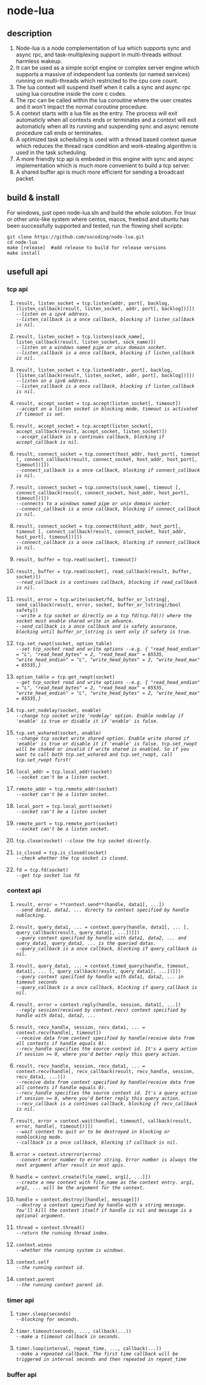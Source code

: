 # node-lua

## description
1.	Node-lua is a node complementation of lua which supports sync and async rpc, and task-multiplexing support in multi-threads without harmless wakeup.
2.	It can be used as a simple script engine or complex server engine which supports a massive of independent lua contexts (or named services) running on multi-threads which restricted to the cpu core count.
3.	The lua context will suspend itself when it calls a sync and async rpc using lua coroutine inside the core c codes.
4.	The rpc can be called within the lua coroutine where the user creates and it won't impact the normal coroutine procedure.
5.	A context starts with a lua file as the entry. The process will exit automaticly when all contexts ends or terminates and a context will exit automaticly when all its running and suspending sync and async remote procedure call ends or terminates.
6.	A optimized task scheduling is used with a thread based context queue which reduces the thread race condition and work-stealing algorithm is used in the task scheduling.
7.  A more friendly tcp api is embeded in this engine with sync and async implementation which is much more convenient to build a tcp server.
8.  A shared buffer api is much more efficient for sending a broadcast packet.

## build & install

For windows, just open node-lua.sln and build the whole solution. For linux or other unix-like system where centos, macos, freebsd and ubuntu has been successfully supported and tested, run the flowing shell scripts:

    git clone https://github.com/socoding/node-lua.git
    cd node-lua
    make [release]  #add release to build for release versions
	make install

## usefull api
### tcp api
1.	`result, listen_socket = tcp.listen(addr, port[, backlog, [listen_callback(result, listen_socket, addr, port[, backlog])]])`  
	*`--listen on a ipv4 address.`*  
    *`--listen_callback is a once callback, blocking if listen_callback is nil.`*  
	
2.	`result, listen_socket = tcp.listens(sock_name[, listen_callback(result, listen_socket, sock_name)])`  
    *`--listen on a windows named pipe or unix domain socket.`*  
    *`--listen_callback is a once callback, blocking if listen_callback is nil.`*  

3.	`result, listen_socket = tcp.listen6(addr, port[, backlog, [listen_callback(result, listen_socket, addr, port[, backlog])]])`  
	*`--listen on a ipv6 address.`*  
    *`--listen_callback is a once callback, blocking if listen_callback is nil.`*  
	
4.	`result, accept_socket = tcp.accept(listen_socket[, timeout])`  
	*`--accept on a listen socket in blocking mode, timeout is activated if timeout is set.`*  

5.	`result, accept_socket = tcp.accept(listen_socket[, accept_callback(result, accept_socket, listen_socket)])`  
    *`--accept_callback is a continues callback, blocking if accept_callback is nil.`*  
	
6. 	`result, connect_socket = tcp.connect(host_addr, host_port[, timeout [, connect_callback(result, connect_socket, host_addr, host_port[, timeout])]])`  
    *`--connect_callback is a once callback, blocking if connect_callback is nil.`*  
	
7. 	`result, connect_socket = tcp.connects(sock_name[, timeout [, connect_callback(result, connect_socket, host_addr, host_port[, timeout])]])`  
	*`--connects to a windows named pipe or unix domain socket.`*  
    *`--connect_callback is a once callback, blocking if connect_callback is nil.`*  
	
8. 	`result, connect_socket = tcp.connect6(host_addr, host_port[, timeout [, connect_callback(result, connect_socket, host_addr, host_port[, timeout])]])`  
    *`--connect_callback is a once callback, blocking if connect_callback is nil.`*  
	
9.  `result, buffer = tcp.read(socket[, timeout])`  
	
10. `result, buffer = tcp.read(socket[, read_callback(result, buffer, socket)])`  
    *`--read_callback is a continues callback, blocking if read_callback is nil.`*  
	
11. `result, error = tcp.write(socket/fd, buffer_or_lstring[, send_callback(result, error, socket, buffer_or_lstring)/bool safety])`  
	*`--write a tcp socket or directly on a tcp fd(tcp.fd()) where the socket must enable shared write in advance.`*  
    *`--send_callback is a once callback and is safety assurance, blocking until buffer_or_lstring is sent only if safety is true.`*  
	
12. `tcp.set_rwopt(socket, option_table)`  
    *`--set tcp_socket read and write options --e.g. { "read_head_endian" = "L", "read_head_bytes" = 2, "read_head_max" = 65535, "write_head_endian" = "L", "write_head_bytes" = 2, "write_head_max" = 65535,}`*  
	
13. `option_table = tcp.get_rwopt(socket)`  
    *`--get tcp_socket read and write options --e.g. { "read_head_endian" = "L", "read_head_bytes" = 2, "read_head_max" = 65535, "write_head_endian" = "L", "write_head_bytes" = 2, "write_head_max" = 65535,}`*  
	
14. `tcp.set_nodelay(socket, enable)`  
    *`--change tcp socket write 'nodelay' option. Enable nodelay if 'enable' is true or disable it if 'enable' is false.`*  

15. `tcp.set_wshared(socket, enable)`  
    *`--change tcp socket write shared option. Enable write shared if 'enable' is true or disable it if 'enable' is false. tcp.set_rwopt will be choked or invalid if write shared is enabled. So if you want to call both tcp.set_wshared and tcp.set_rwopt, call tcp.set_rwopt first!`*  

16. `local_addr = tcp.local_addr(socket)`  
	*`--socket can't be a listen socket.`*  

17. `remote_addr = tcp.remote_addr(socket)`  
	*`--socket can't be a listen socket.`*  

18. `local_port = tcp.local_port(socket)`  
	*`--socket can't be a listen socket`*  

19. `remote_port = tcp.remote_port(socket)`  
	*`--socket can't be a listen socket.`*  

20. `tcp.close(socket)` 
	*`--close the tcp socket directly.`*  

21. `is_closed = tcp.is_closed(socket)`  
	*`--check whether the tcp socket is closed.`*  

22. `fd = tcp.fd(socket)`  
	*`--get tcp socket lua fd`*  

### context api
1.	`result, error = **context.send**(handle, data1[, ...])`  
    *`--send data1, data2, ... directy to context specified by handle noblocking.`*  

2.	`result, query_data1, ... = context.query(handle, data1[, ... [, query_callback(result, query_data1[, ...])]])`  
    *`--query context specified by handle with data1, data2, ... and query_data1, query_data2, ... is the queried datas.`*  
	*`--query_callback is a once callback, blocking if query_callback is nil.`*  

3.	`result, query_data1, ... = context.timed_query(handle, timeout, data1[, ... [, query_callback(result, query_data1[, ...])]])`  
    *`--query context specified by handle with data1, data2, ... in timeout seconds`*  
	*`--query_callback is a once callback, blocking if query_callback is nil.`*  
	
4.	`result, error = context.reply(handle, session, data1[, ...])`  
    *`--reply session(received by context.recv) context specified by handle with data1, data2, ...`*  

5.	`result, recv_handle, session, recv_data1, ... = context.recv(handle[, timeout])`  
    *`--receive data from context specified by handle(receive data from all contexts if handle equals 0).`*  
    *`--recv_handle specifies the source context id. It's a query action if session >= 0, where you'd better reply this query action.`*  
	
6.	`result, recv_handle, session, recv_data1, ... = context.recv(handle[, recv_callback(result, recv_handle, session, recv_data1, ...)])`  
    *`--receive data from context specified by handle(receive data from all contexts if handle equals 0).`*  
    *`--recv_handle specifies the source context id. It's a query action if session >= 0, where you'd better reply this query action.`*  
    *`--recv_callback is a continues callback, blocking if recv_callback is nil.`*  
	
7.	`result, error = context.wait(handle[, timeout[, callback(result, error, handle[, timeout])]])`  
    *`--wait context to quit or to be destroyed in blocking or nonblocking mode.`*  
    *`--callback is a once callback, blocking if callback is nil.`*  

8.	`error = context.strerror(errno)`  
    *`--convert error number to error string. Error number is always the next argument after result in most apis.`*  

9.	`handle = context.create(file_name[, arg1[, ...]])`  
    *`--create a new context with file_name as the context entry. arg1, arg2, ... will be the argument for the context.`*  

10.	`handle = context.destroy([handle[, message]])`  
    *`--destroy a context specified by handle with a string message. You'll kill the context itself if handle is nil and message is a optional argument.`*  

11.	`thread = context.thread()`  
    *`--return the running thread index.`*  

12.	`context.winos`  
    *`--whether the running system is windows.`*  

13.	`context.self`  
    *`--the running context id.`*  

14.	`context.parent`  
    *`--the running context parent id.`*  

### timer api	
1.	`timer.sleep(seconds)`  
    *`--blocking for seconds.`*  

2.	`timer.timeout(seconds, ..., callback(...))`  
    *`--make a tiimeout callback in seconds.`*  

3.	`timer.loop(interval, repeat_time, ..., callback(...))`  
    *`--make a repeated callback. The first time callback will be triggered in interval seconds and then repeated in repeat_time`*  

### buffer api
